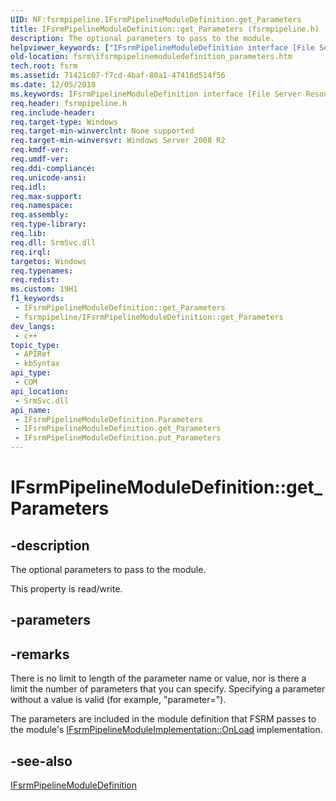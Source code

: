 ```yaml
---
UID: NF:fsrmpipeline.IFsrmPipelineModuleDefinition.get_Parameters
title: IFsrmPipelineModuleDefinition::get_Parameters (fsrmpipeline.h)
description: The optional parameters to pass to the module.
helpviewer_keywords: ["IFsrmPipelineModuleDefinition interface [File Server Resource Manager]","Parameters property","IFsrmPipelineModuleDefinition.Parameters","IFsrmPipelineModuleDefinition.get_Parameters","IFsrmPipelineModuleDefinition::Parameters","IFsrmPipelineModuleDefinition::get_Parameters","IFsrmPipelineModuleDefinition::put_Parameters","Parameters property [File Server Resource Manager]","Parameters property [File Server Resource Manager]","IFsrmPipelineModuleDefinition interface","fs.ifsrmpipelinemoduledefinition_parameters","fsrm.ifsrmpipelinemoduledefinition_parameters","fsrmpipeline/IFsrmPipelineModuleDefinition::Parameters","fsrmpipeline/IFsrmPipelineModuleDefinition::get_Parameters","fsrmpipeline/IFsrmPipelineModuleDefinition::put_Parameters","get_Parameters"]
old-location: fsrm\ifsrmpipelinemoduledefinition_parameters.htm
tech.root: fsrm
ms.assetid: 71421c07-f7cd-4baf-80a1-47416d514f56
ms.date: 12/05/2018
ms.keywords: IFsrmPipelineModuleDefinition interface [File Server Resource Manager],Parameters property, IFsrmPipelineModuleDefinition.Parameters, IFsrmPipelineModuleDefinition.get_Parameters, IFsrmPipelineModuleDefinition::Parameters, IFsrmPipelineModuleDefinition::get_Parameters, IFsrmPipelineModuleDefinition::put_Parameters, Parameters property [File Server Resource Manager], Parameters property [File Server Resource Manager],IFsrmPipelineModuleDefinition interface, fs.ifsrmpipelinemoduledefinition_parameters, fsrm.ifsrmpipelinemoduledefinition_parameters, fsrmpipeline/IFsrmPipelineModuleDefinition::Parameters, fsrmpipeline/IFsrmPipelineModuleDefinition::get_Parameters, fsrmpipeline/IFsrmPipelineModuleDefinition::put_Parameters, get_Parameters
req.header: fsrmpipeline.h
req.include-header: 
req.target-type: Windows
req.target-min-winverclnt: None supported
req.target-min-winversvr: Windows Server 2008 R2
req.kmdf-ver: 
req.umdf-ver: 
req.ddi-compliance: 
req.unicode-ansi: 
req.idl: 
req.max-support: 
req.namespace: 
req.assembly: 
req.type-library: 
req.lib: 
req.dll: SrmSvc.dll
req.irql: 
targetos: Windows
req.typenames: 
req.redist: 
ms.custom: 19H1
f1_keywords:
 - IFsrmPipelineModuleDefinition::get_Parameters
 - fsrmpipeline/IFsrmPipelineModuleDefinition::get_Parameters
dev_langs:
 - c++
topic_type:
 - APIRef
 - kbSyntax
api_type:
 - COM
api_location:
 - SrmSvc.dll
api_name:
 - IFsrmPipelineModuleDefinition.Parameters
 - IFsrmPipelineModuleDefinition.get_Parameters
 - IFsrmPipelineModuleDefinition.put_Parameters
---
```


# IFsrmPipelineModuleDefinition::get_Parameters


## -description

The optional parameters to pass to the module.

This property is read/write.

## -parameters

## -remarks

There is no limit to length of the parameter name or value, nor is there a limit the number of parameters that you can specify. Specifying a parameter without a value is valid (for example, "parameter=").

The parameters are included in the module definition that FSRM passes to the module's <a href="/previous-versions/windows/desktop/api/fsrmpipeline/nf-fsrmpipeline-ifsrmpipelinemoduleimplementation-onload">IFsrmPipelineModuleImplementation::OnLoad</a> implementation.

## -see-also

<a href="/previous-versions/windows/desktop/api/fsrmpipeline/nn-fsrmpipeline-ifsrmpipelinemoduledefinition">IFsrmPipelineModuleDefinition</a>